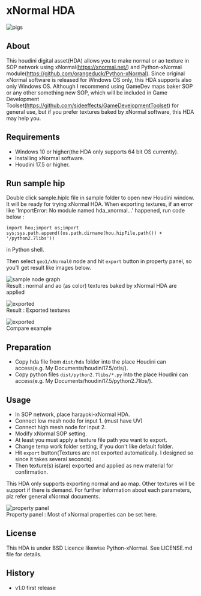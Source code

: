 # xNormal HDA

![pigs](https://pbs.twimg.com/media/EJsz1LaUEAMWckP?format=png&name=small)  

## About

This houdini digital asset(HDA) allows you to make normal or ao texture in SOP network using xNormal(https://xnormal.net/) and 
Python-xNormal module(https://github.com/orangeduck/Python-xNormal).
Since original xNormal software is released for Windows OS only, this HDA supports also only Windows OS. 
Although I recommend using GameDev maps baker SOP or any other something new SOP, which will be included in Game Development Toolset(https://github.com/sideeffects/GameDevelopmentToolset) for general use,
but if you prefer textures baked by xNormal software, this HDA may help you.

## Requirements

* Windows 10 or higher(the HDA only supports 64 bit OS currently).
* Installing xNormal software.
* Houdini 17.5 or higher.

## Run sample hip

Double click sample.hiplc file in sample folder to open new Houdini window. It will be ready for trying xNormal HDA.
When exporting textures, if an error like 'ImportError: No module named hda_xnormal...' happened,
run code below :

```
import hou;import os;import sys;sys.path.append((os.path.dirname(hou.hipFile.path()) + '/python2.7libs'))
```

 in Python shell.
 
Then select `geo1/xNormal0` node and hit `export` button in property panel, so you'll get result like images below.

![sample node graph](https://pbs.twimg.com/media/EJq1I_xVUAE7PDV?format=jpg&name=small)  
Result : normal and ao (as color) textures baked by xNormal HDA are applied 

![exported](https://pbs.twimg.com/media/EJq1th7UwAEDcZq?format=png&name=medium)  
Result : Exported textures

![exported](https://pbs.twimg.com/media/EJq4Nn0VUAAgWhD?format=jpg&name=small)  
Compare example

## Preparation

* Copy hda file from `dist/hda` folder into the place Houdini can access(e.g. My Documents/houdini17.5/otls/).
* Copy python files `dist/python2.7libs/*.py` into the place Houdini can access(e.g. My Documents/houdini17.5/python2.7libs/).

## Usage

* In SOP network, place harayoki-xNormal HDA.
* Connect low mesh node for input 1. (must have UV)
* Connect high mesh node for input 2.
* Modify xNormal SOP setting. 
* At least you must apply a texture file path you want to export.
* Change temp work folder setting, if you don't like default folder.
* Hit `export` button(Textures are not exported automatically. I designed so since it takes several seconds). 
* Then texture(s) is(are) exported and applied as new material for confirmation.

This HDA only supports exporting normal and ao map. Other textures will be support if there is demand.
For further information about each parameters, plz refer general xNormal documents.

![property panel](https://pbs.twimg.com/media/EJqgrHXUwAcskHM?format=jpg&name=small)  
Property panel : Most of xNormal properties can be set here.


## License

This HDA is under BSD Licence likewise Python-xNormal. See LICENSE.md file for details.  

## History

* v1.0 first release

